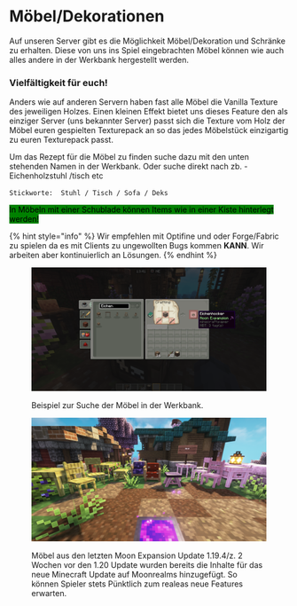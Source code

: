 # Möbel/Dekorationen

Auf unseren Server gibt es die Möglichkeit Möbel/Dekoration und Schränke zu erhalten. Diese von uns ins Spiel eingebrachten Möbel können wie auch alles andere in der Werkbank hergestellt werden.

### Vielfältigkeit für euch!

Anders wie auf anderen Servern haben fast alle Möbel die Vanilla Texture des jeweiligen Holzes. Einen kleinen Effekt bietet uns dieses Feature den als einziger Server (uns bekannter Server) passt sich die Texture vom Holz der Möbel euren gespielten Texturepack an so das jedes Möbelstück einzigartig zu euren Texturepack passt.

Um das Rezept für die Möbel zu finden suche dazu mit den unten stehenden Namen in der Werkbank. Oder suche direkt nach zb. - Eichenholzstuhl /tisch etc

```
Stickworte:  Stuhl / Tisch / Sofa / Deks
```

<mark style="background-color:green;">In Möbeln mit einer Schublade können Items wie in einer Kiste hinterlegt werden!</mark>

{% hint style="info" %}
Wir empfehlen mit Optifine und oder Forge/Fabric zu spielen da es mit Clients zu ungewollten Bugs kommen **KANN**. Wir arbeiten aber kontinuierlich an Lösungen.
{% endhint %}

<figure><img src="../../.gitbook/assets/2023-05-28_13.41.24.png" alt=""><figcaption><p>Beispiel zur Suche der Möbel in der Werkbank.</p></figcaption></figure>

<figure><img src="../../.gitbook/assets/2023-05-14_16.33.14.png" alt=""><figcaption><p>Möbel aus den letzten Moon Expansion Update 1.19.4/z. 2 Wochen vor den 1.20 Update wurden bereits die Inhalte für das neue Minecraft Update auf Moonrealms hinzugefügt. So können Spieler stets Pünktlich zum realeas neue Features erwarten.</p></figcaption></figure>

